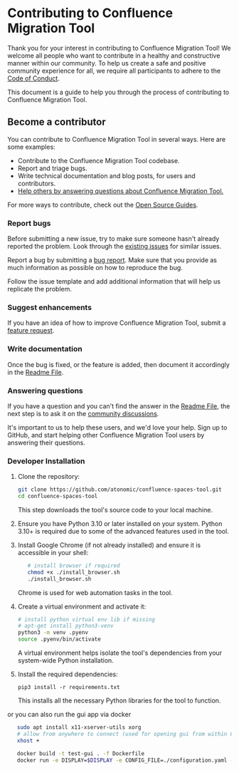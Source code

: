 # Contributing to Confluence Migration Tool

Thank you for your interest in contributing to Confluence Migration Tool! We welcome all people who want to contribute in a healthy and constructive manner within our community. To help us create a safe and positive community experience for all, we require all participants to adhere to the [Code of Conduct](CODE_OF_CONDUCT.md).

This document is a guide to help you through the process of contributing to Confluence Migration Tool.

## Become a contributor

You can contribute to Confluence Migration Tool in several ways. Here are some examples:

- Contribute to the Confluence Migration Tool codebase.
- Report and triage bugs.
- Write technical documentation and blog posts, for users and contributors.
- [Help others by answering questions about Confluence Migration Tool.](https://github.com/orgs/community/discussions/139070)

For more ways to contribute, check out the [Open Source Guides](https://opensource.guide/how-to-contribute/).

### Report bugs

Before submitting a new issue, try to make sure someone hasn't already reported the problem. Look through the [existing issues](https://github.com/atonomic/confluence-spaces-tool/issues) for similar issues.

Report a bug by submitting a [bug report](https://github.com/atonomic/confluence-spaces-tool/issues/new?labels=type%3A+bug&template=0-bug_report.md). Make sure that you provide as much information as possible on how to reproduce the bug.

Follow the issue template and add additional information that will help us replicate the problem.

### Suggest enhancements

If you have an idea of how to improve Confluence Migration Tool, submit a [feature request](https://github.com/atonomic/confluence-spaces-tool/issues/new?assignees=&labels=type%2Ffeature-request&projects=&template=1-feature_requests.md).

### Write documentation

Once the bug is fixed, or the feature is added, then document it accordingly in the [Readme File](README.md).

### Answering questions

If you have a question and you can't find the answer in the [Readme File](README.md), the next step is to ask it on the [community discussions](https://github.com/orgs/community/discussions/139070).

It's important to us to help these users, and we'd love your help. Sign up to GitHub, and start helping other Confluence Migration Tool users by answering their questions.

### Developer Installation

1. Clone the repository:
   ```bash
   git clone https://github.com/atonomic/confluence-spaces-tool.git
   cd confluence-spaces-tool
   ```
   This step downloads the tool's source code to your local machine.

2. Ensure you have Python 3.10 or later installed on your system.
   Python 3.10+ is required due to some of the advanced features used in the tool.

3. Install Google Chrome (if not already installed) and ensure it is accessible in your shell:
   ```bash
      # install browser if required
      chmod +x ./install_browser.sh
      ./install_browser.sh
   ```
   Chrome is used for web automation tasks in the tool.

4. Create a virtual environment and activate it:
   ```bash
   # install python virtual env lib if missing
   # apt-get install python3-venv
   python3 -m venv .pyenv
   source .pyenv/bin/activate
   ```
   A virtual environment helps isolate the tool's dependencies from your system-wide Python installation.

5. Install the required dependencies:
   ```
   pip3 install -r requirements.txt
   ```
   This installs all the necessary Python libraries for the tool to function.

or you can also run the gui app via docker

```bash
   sudo apt install x11-xserver-utils xorg
   # allow from anywhere to connect (used for opening gui from within Container)
   xhost +

   docker build -t test-gui . -f Dockerfile
   docker run -e DISPLAY=$DISPLAY -e CONFIG_FILE=./configuration.yaml -v ./configuration.yaml:/app/configuration.yaml -v ./downloads:/app/downloads -v /tmp/.X11-unix:/tmp/.X11-unix test-gui:latest
```
